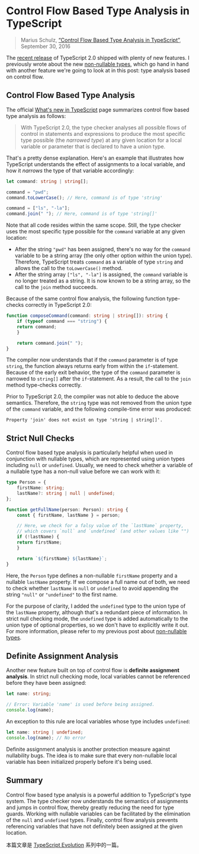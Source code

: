 Control Flow Based Type Analysis in TypeScript
==============================================

> Marius Schulz, [“Control Flow Based Type Analysis in TypeScript”](https://mariusschulz.com/blog/control-flow-based-type-analysis-in-typescript), September 30, 2016

The [recent release](https://blogs.msdn.microsoft.com/typescript/2016/09/22/announcing-typescript-2-0/) of TypeScript 2.0 shipped with plenty of new features. I previously wrote about the new [non-nullable types](/blog/non-nullable-types-in-typescript), which go hand in hand with another feature we're going to look at in this post: type analysis based on control flow.

Control Flow Based Type Analysis
----------------------------------------------------------------------

The official [What's new in TypeScript](https://github.com/Microsoft/TypeScript/wiki/What's-new-in-TypeScript#control-flow-based-type-analysis) page summarizes control flow based type analysis as follows:

> With TypeScript 2.0, the type checker analyses all possible flows of control in statements and expressions to produce the most specific type possible (the _narrowed type_) at any given location for a local variable or parameter that is declared to have a union type.

That's a pretty dense explanation. Here's an example that illustrates how TypeScript understands the effect of assignments to a local variable, and how it _narrows_ the type of that variable accordingly:

```ts
let command: string | string[];

command = "pwd";
command.toLowerCase(); // Here, command is of type 'string'

command = ["ls", "-la"];
command.join(" "); // Here, command is of type 'string[]'
``` 

Note that all code resides within the same scope. Still, the type checker uses the most specific type possible for the `command` variable at any given location:

*   After the string `"pwd"` has been assigned, there's no way for the `command` variable to be a string array (the only other option within the union type). Therefore, TypeScript treats `command` as a variable of type `string` and allows the call to the `toLowerCase()` method.
*   After the string array `["ls", "-la"]` is assigned, the `command` variable is no longer treated as a string. It is now known to be a string array, so the call to the `join` method succeeds.

Because of the same control flow analysis, the following function type-checks correctly in TypeScript 2.0:

```ts
function composeCommand(command: string | string[]): string {
    if (typeof command === "string") {
    return command;
    }

    return command.join(" ");
}
```

The compiler now understands that if the `command` parameter is of type `string`, the function always returns early from within the `if`\-statement. Because of the early exit behavior, the type of the `command` parameter is narrowed to `string[]` after the `if`\-statement. As a result, the call to the `join` method type-checks correctly.

Prior to TypeScript 2.0, the compiler was not able to deduce the above semantics. Therefore, the `string` type was not removed from the union type of the `command` variable, and the following compile-time error was produced:

```
Property 'join' does not exist on type 'string | string[]'.
```

Strict Null Checks
------------------------------------------

Control flow based type analysis is particularly helpful when used in conjunction with nullable types, which are represented using union types including `null` or `undefined`. Usually, we need to check whether a variable of a nullable type has a non-null value before we can work with it:

```ts
type Person = {
    firstName: string;
    lastName?: string | null | undefined;
};

function getFullName(person: Person): string {
    const { firstName, lastName } = person;

    // Here, we check for a falsy value of the `lastName` property,
    // which covers `null` and `undefined` (and other values like "")
    if (!lastName) {
    return firstName;
    }

    return `${firstName} ${lastName}`;
}
```

Here, the `Person` type defines a non-nullable `firstName` property and a nullable `lastName` property. If we compose a full name out of both, we need to check whether `lastName` is `null` or `undefined` to avoid appending the string `"null"` or `"undefined"` to the first name.

For the purpose of clarity, I added the `undefined` type to the union type of the `lastName` property, although that's a redundant piece of information. In strict null checking mode, the `undefined` type is added automatically to the union type of optional properties, so we don't have to explicitly write it out. For more information, please refer to my previous post about [non-nullable types](/blog/non-nullable-types-in-typescript).

Definite Assignment Analysis
--------------------------------------------------------------

Another new feature built on top of control flow is **definite assignment analysis**. In strict null checking mode, local variables cannot be referenced before they have been assigned:

```ts
let name: string;

// Error: Variable 'name' is used before being assigned.
console.log(name);
``` 

An exception to this rule are local variables whose type includes `undefined`:

```ts
let name: string | undefined;
console.log(name); // No error
``` 

Definite assignment analysis is another protection measure against nullability bugs. The idea is to make sure that every non-nullable local variable has been initialized properly before it's being used.

Summary
--------------------

Control flow based type analysis is a powerful addition to TypeScript's type system. The type checker now understands the semantics of assignments and jumps in control flow, thereby greatly reducing the need for type guards. Working with nullable variables can be facilitated by the elimination of the `null` and `undefined` types. Finally, control flow analysis prevents referencing variables that have not definitely been assigned at the given location.

本篇文章是 [TypeScript Evolution](https://mariusschulz.com/blog/series/typescript-evolution) 系列中的一篇。